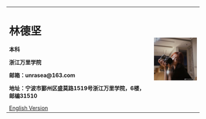 <table border="0">
  <tr>
    <td width="75%">
      <h1>林德坚</h1>
      <p><b>本科</b></p>
      <p><b>浙江万里学院</b></p>
      <p><b>邮箱：unrasea@163.com</b></p>
      <p><b>地址：宁波市鄞州区盛莫路1519号浙江万里学院，6楼，邮编31510</b></p>
      <a href="/https://gitee.com/unrasea/incredible.github.io/blob/gh-pages/index.-en.md">English Version</a>
    </td>
    <td width="25%">
      <img src="/1.jpg" width="100%">      
    </td>
  </tr>
</table>
